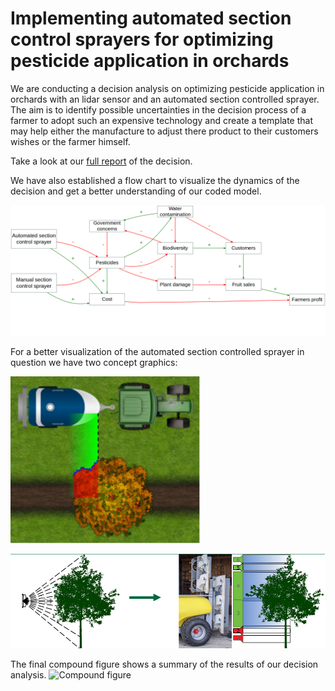 # Implementing automated section control sprayers for optimizing pesticide application in orchards
We are conducting a decision analysis on optimizing pesticide application in orchards with an lidar sensor and an automated section controlled sprayer.
The aim is to identify possible uncertainties in the decision process of a farmer to adopt such an expensive technology and create a template that may help either the manufacture to adjust there product to their customers wishes or the farmer himself. </p>
Take a look at our [full report](http://htmlpreview.github.io/?https://github.com/cemno/optimizing-pesticide-application-in-orchards/blob/main/project-report-optimizing-pesticide-application.html) of the decision.

We have also established a flow chart to visualize the dynamics of the decision and get a better understanding of our coded model.

![Model of the decision to buy a new, pesticides reducing sprayer.](images/flow-chart.png) 

  

<p>For a better visualization of the automated section controlled sprayer in question we have two concept graphics:</p>


![How to spray in orchards](images/image.png)

![Sectioning of the sprayer that can be turned on and off](images/lidar.png)

The final compound figure shows a summary of the results of our decision analysis.
![Compound figure](images/compoind_figure.png)

